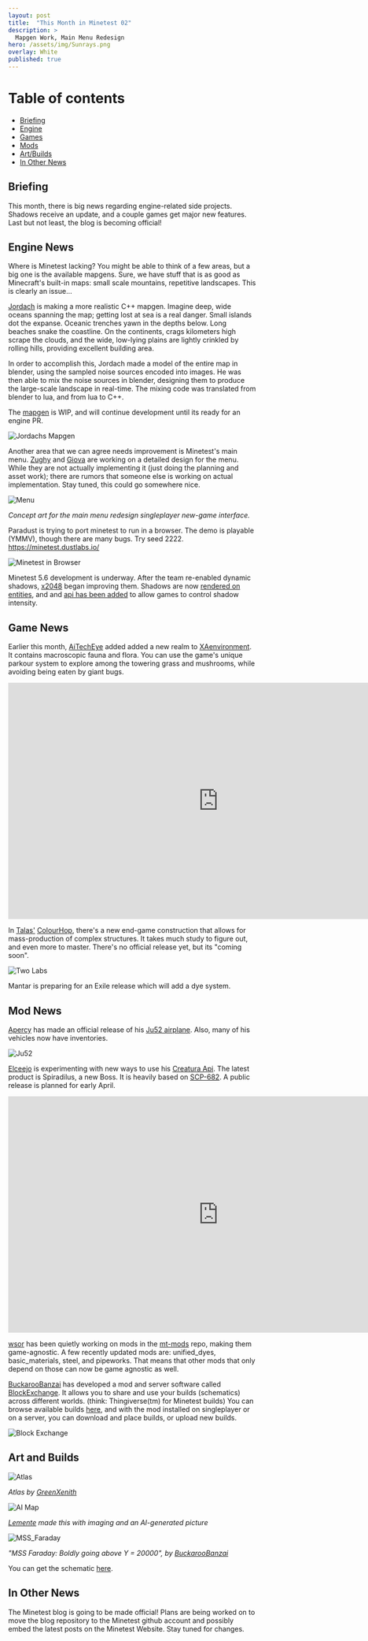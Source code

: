 ```yaml
---
layout: post
title:  "This Month in Minetest 02"
description: >
  Mapgen Work, Main Menu Redesign
hero: /assets/img/Sunrays.png
overlay: White
published: true
---
```


# Table of contents
*  [Briefing](#overview)
*  [Engine](#engine)
*  [Games](#games)
*  [Mods](#mods)
*  [Art/Builds](#art)
*  [In Other News](#o-news)


## Briefing <a name="overview"></a>

This month, there is big news regarding engine-related side projects. Shadows receive an update, and a couple games get major new features. Last but not least, the blog is becoming official!

## Engine News <a name="engine"></a>

Where is Minetest lacking? You might be able to think of a few areas, but a big one is the available mapgens. Sure, we have stuff that is as good as Minecraft's built-in maps: small scale mountains, repetitive landscapes. This is clearly an issue...

[Jordach](https://content.minetest.net/users/Jordach/) is making a more realistic C++ mapgen. Imagine deep, wide oceans spanning the map; getting lost at sea is a real danger. Small islands dot the expanse. Oceanic trenches yawn in the depths below. Long beaches snake the coastline. On the continents, crags kilometers high scrape the clouds, and the wide, low-lying plains are lightly crinkled by rolling hills, providing excellent building area. 

In order to accomplish this, Jordach made a model of the entire map in blender, using the sampled noise sources encoded into images. He was then able to mix the noise sources in blender, designing them to produce the large-scale landscape in real-time. The mixing code was translated from blender to lua, and from lua to C++.

The [mapgen](https://github.com/Jordach/minetest/tree/mg_reverb) is WIP, and will continue development until its ready for an engine PR. 



![Jordachs Mapgen](/assets/img/jordach_mapgen.png?raw=true "Jordachs Mapgen")

Another area that we can agree needs improvement is Minetest's main menu. [Zughy](https://content.minetest.net/users/Zughy/) and [Giova](https://content.minetest.net/users/giov4/) are working on a detailed design for the menu. While they are not actually implementing it (just doing the planning and asset work); there are rumors that someone else is working on actual implementation. Stay tuned, this could go somewhere nice.

![Menu](/assets/img/menu_concept.png?raw=true "Menu")

*Concept art for the main menu redesign singleplayer new-game interface.*


Paradust is trying to port minetest to run in a browser. The demo is playable (YMMV), though there are many bugs. Try seed 2222.
https://minetest.dustlabs.io/

![Minetest in Browser](/assets/img/minetest_in_browser.png?raw=true "Minetest in Browser")

Minetest 5.6 development is underway. After the team re-enabled dynamic shadows, [x2048](https://content.minetest.net/users/x2048/) began improving them. Shadows are now [rendered on entities](https://github.com/minetest/minetest/pull/11747), and and [api has been added](https://github.com/minetest/minetest/pull/11944) to allow games to control shadow intensity.



## Game News <a name="games"></a>

Earlier this month, [AiTechEye](https://content.minetest.net/users/AiTechEye/) added added a new realm to [XAenvironment](https://content.minetest.net/packages/AiTechEye/xaenvironment/). It contains macroscopic fauna and flora. You can use the game's unique parkour system to explore among the towering grass and mushrooms, while avoiding being eaten by giant bugs.

<iframe width="853" height="480" src="https://www.youtube.com/embed/ZqjNQ8NcXw0" title="YouTube video player" frameborder="0" allow="accelerometer; autoplay; clipboard-write; encrypted-media; gyroscope; picture-in-picture" allowfullscreen></iframe>


In [Talas'](https://content.minetest.net/users/talas/) [ColourHop](https://content.minetest.net/packages/talas/colourhop/), there's a new end-game construction that allows for mass-production of complex structures. It takes much study to figure out, and even more to master. There's no official release yet, but its "coming soon".

![Two Labs](/assets/img/two_labs.png?raw=true "Two Labs")


Mantar is preparing for an Exile release which will add a dye system.


## Mod News <a name="mods"></a>

[Apercy](https://content.minetest.net/users/apercy/) has made an official release of his [Ju52 airplane](https://content.minetest.net/packages/apercy/ju52/). Also, many of his vehicles now have inventories.

![Ju52](/assets/img/ju52.png?raw=true "Ju52")


[Elceejo](https://content.minetest.net/users/ElCeejo/) is experimenting with new ways to use his [Creatura Api](https://content.minetest.net/packages/ElCeejo/creatura/). The latest product is Spiradilus, a new Boss. It is heavily based on [SCP-682](https://scp-wiki.wikidot.com/scp-682). A public release is planned for early April.


<iframe width="853" height="480" src="https://www.youtube.com/embed/fkrxO_gAJGg" title="YouTube video player" frameborder="0" allow="accelerometer; autoplay; clipboard-write; encrypted-media; gyroscope; picture-in-picture" allowfullscreen></iframe>


[wsor](https://content.minetest.net/users/wsor4035/) has been quietly working on mods in the [mt-mods](https://github.com/mt-mods) repo, making them game-agnostic. A few recently updated mods are: unified_dyes, basic_materials, steel, and pipeworks. That means that other mods that only depend on those can now be game agnostic as well.


[BuckarooBanzai](https://content.minetest.net/users/BuckarooBanzay/) has developed a mod and server software called [BlockExchange](https://content.minetest.net/packages/BuckarooBanzay/blockexchange/). It allows you to share and use your builds (schematics) across different worlds. (think: Thingiverse(tm) for Minetest builds)
You can browse available builds [here](https://blockexchange.minetest.land/), and with the mod installed on singleplayer or on a server, you can download and place builds, or upload new builds.

![Block Exchange](/assets/img/blockexchange.png?raw=true "Block Exchange")

## Art and Builds <a name="art"></a>

![Atlas](/assets/img/atlas.png?raw=true "Atlas")

*Atlas by [GreenXenith](https://content.minetest.net/users/GreenXenith/)*

![AI Map](/assets/img/ai_map.png?raw=true "AI Map")

*[Lemente](https://content.minetest.net/users/Lemente/) made this with imaging and an AI-generated picture*


![MSS_Faraday](/assets/img/MSS_Faraday.png?raw=true "MSS_Faraday")

*"MSS Faraday: Boldly going above Y = 20000", by [BuckarooBanzai](https://content.minetest.net/users/BuckarooBanzay/)*

You can get the schematic [here](https://blockexchange.minetest.land/api/static/schema/BuckarooBanzai/mss_faraday).

## In Other News <a name="s-news"></a>

The Minetest blog is going to be made official! Plans are being worked on to move the blog repository to the Minetest github account and possibly embed the latest posts on the Minetest Website. Stay tuned for changes.
